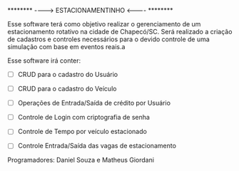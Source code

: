 ******** ----> ESTACIONAMENTINHO  <---- ******** 

Esse software terá como objetivo realizar o gerenciamento de um estacionamento rotativo
na cidade de Chapecó/SC. Será realizado a criação de cadastros e controles necessários
para o devido controle de uma simulação com base em eventos reais.a

Esse software irá conter:

- [ ] CRUD para o cadastro do Usuário
- [ ] CRUD para o cadastro do Veículo
- [ ] Operações de Entrada/Saída de crédito por Usuário
- [ ] Controle de Login com criptografia de senha
- [ ] Controle de Tempo por veículo estacionado
- [ ] Controle Entrada/Saída das vagas de estacionamento


Programadores:
Daniel Souza e Matheus Giordani



